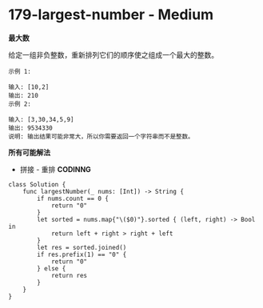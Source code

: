 # 179-largest-number - Medium
**最大数**

给定一组非负整数，重新排列它们的顺序使之组成一个最大的整数。
```
示例 1:

输入: [10,2]
输出: 210
示例 2:

输入: [3,30,34,5,9]
输出: 9534330
说明: 输出结果可能非常大，所以你需要返回一个字符串而不是整数。
```
**所有可能解法**
- 拼接 - 重排
**CODINNG**

```
class Solution {
    func largestNumber(_ nums: [Int]) -> String {
        if nums.count == 0 {
            return "0"
        }
        let sorted = nums.map{"\($0)"}.sorted { (left, right) -> Bool in
            return left + right > right + left
        }
        let res = sorted.joined()
        if res.prefix(1) == "0" {
            return "0"
        } else {
            return res
        }
    }
}

```

